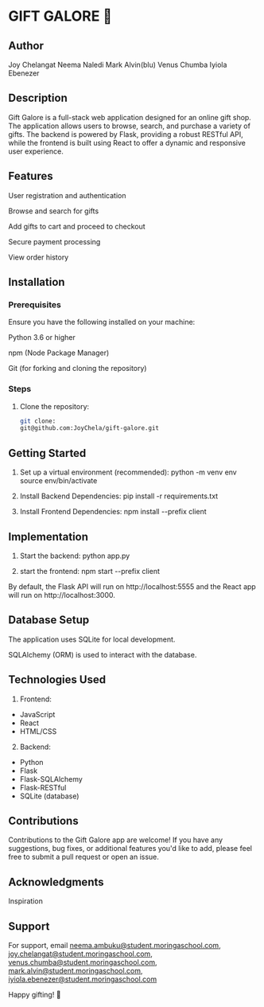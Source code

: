 # GIFT GALORE 🎁

## Author
Joy Chelangat
Neema Naledi
Mark Alvin(blu)
Venus Chumba
Iyiola Ebenezer

## Description
Gift Galore is a full-stack web application designed for an online gift shop. The application allows users to browse, search, and purchase a variety of gifts. The backend is powered by Flask, providing a robust RESTful API, while the frontend is built using React to offer a dynamic and responsive user experience.

## Features
User registration and authentication

Browse and search for gifts

Add gifts to cart and proceed to checkout

Secure payment processing

View order history

## Installation

### Prerequisites
Ensure you have the following installed on your machine:

Python 3.6 or higher

npm (Node Package Manager)

Git (for forking and cloning the repository)

### Steps
1. Clone the repository:
   ```bash
   git clone:
   git@github.com:JoyChela/gift-galore.git

## Getting Started
1. Set up a virtual environment (recommended):
python -m venv env
source env/bin/activate

2. Install Backend Dependencies:
pip install -r requirements.txt

3. Install Frontend Dependencies:
npm install --prefix client

## Implementation
1. Start the backend:
python app.py

2. start the frontend:
npm start --prefix client

By default, the Flask API will run on http://localhost:5555 and the React app will run on http://localhost:3000.

## Database Setup
The application uses SQLite for local development.

SQLAlchemy (ORM) is used to interact with the database.

## Technologies Used
1. Frontend:
- JavaScript
- React
- HTML/CSS

2. Backend:
- Python
- Flask
- Flask-SQLAlchemy
- Flask-RESTful
- SQLite (database) 

## Contributions
Contributions to the Gift Galore app are welcome! 
If you have any suggestions, bug fixes, or additional features you'd like to add, please feel free to submit a pull request or open an issue.

## Acknowledgments
Inspiration

## Support
For support, email neema.ambuku@student.moringaschool.com, joy.chelangat@student.moringaschool.com, venus.chumba@student.moringaschool.com, mark.alvin@student.moringaschool.com, iyiola.ebenezer@student.moringaschool.com 

Happy gifting! 🎁

